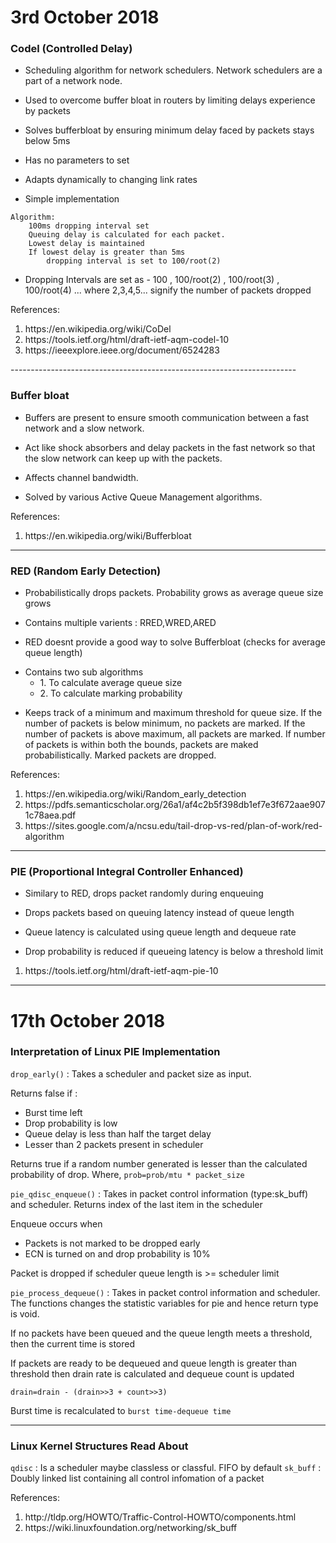 <h1>3rd October 2018</h1>


<h3>Codel (Controlled Delay)</h3>

- Scheduling algorithm for network schedulers. Network schedulers are a part of a network node.

- Used to overcome buffer bloat in routers by limiting delays experience by packets

 - Solves bufferbloat by ensuring minimum delay faced by packets stays below 5ms

- Has no parameters to set

- Adapts dynamically to changing link rates

- Simple implementation

```
Algorithm:
	100ms dropping interval set
	Queuing delay is calculated for each packet.
	Lowest delay is maintained
	If lowest delay is greater than 5ms 
		dropping interval is set to 100/root(2) 
```

- Dropping Intervals are set as - 100 , 100/root(2) , 100/root(3) , 100/root(4) ... where 2,3,4,5... signify the number of packets dropped

References:
<ol>
	<li> https://en.wikipedia.org/wiki/CoDel </li>
	<li> https://tools.ietf.org/html/draft-ietf-aqm-codel-10 </li>
	<li> https://ieeexplore.ieee.org/document/6524283 </li>
</ol>
-----------------------------------------------------------------------
<h3>Buffer bloat</h3>

- Buffers are present to ensure smooth communication between a fast network and a slow network. 

- Act like shock absorbers and delay packets in the fast network so that the slow network can keep up with the packets. 

- Affects channel bandwidth.

- Solved by various Active Queue Management algorithms.


References:

<ol>
	<li> https://en.wikipedia.org/wiki/Bufferbloat </li>
</ol>

----------------------------------------------------------------------
<h3>RED (Random Early Detection)</h3>

- Probabilistically drops packets. Probability grows as average queue size grows

- Contains multiple varients : RRED,WRED,ARED

- RED doesnt provide a good way to solve Bufferbloat (checks for average queue length)


<ul>
	<li>
	Contains two sub algorithms
	<ul>
		<li>1. To calculate average queue size</li>
		<li>2. To calculate marking probability</li>
	</ul>
	</li>
</ul>

- Keeps track of a minimum and maximum threshold for queue size. If the  number of packets is below minimum, no packets are marked. If the number of packets is above maximum, all packets are marked. If number of packets is within both the bounds, packets are maked probabilistically. Marked packets are dropped.

References:
<ol>
	<li> https://en.wikipedia.org/wiki/Random_early_detection </li>
	<li> https://pdfs.semanticscholar.org/26a1/af4c2b5f398db1ef7e3f672aae9071c78aea.pdf</li>
	<li> https://sites.google.com/a/ncsu.edu/tail-drop-vs-red/plan-of-work/red-algorithm </li>
</ol>

----------------------------------------------------------------------
<h3>PIE (Proportional Integral Controller Enhanced)</h3>

- Similary to RED, drops packet randomly during enqueuing 

- Drops packets based on queuing latency instead of queue length

- Queue latency is calculated using queue length and dequeue rate

- Drop probability is reduced if queueing latency is below a threshold limit

<ol>
	<li> https://tools.ietf.org/html/draft-ietf-aqm-pie-10 </li>
</ol>
 

----------------------------------------------------------------------

<h1>17th October 2018</h1>


<h3> Interpretation of Linux PIE Implementation  </h3>

`drop_early()` : Takes a scheduler and packet size as input. 

Returns false if :

- Burst time left
- Drop probability is low
- Queue delay is less than half the target delay
- Lesser than 2 packets present in scheduler

Returns true if a random number generated is lesser than the calculated probability of drop. Where,
`prob=prob/mtu * packet_size`

`pie_qdisc_enqueue()` : Takes in packet control information (type:sk_buff) and scheduler. Returns index of the last item in the scheduler

Enqueue occurs when 
- Packets is not marked to be dropped early
- ECN is turned on and drop probability is 10%

Packet is dropped if scheduler queue length is >= scheduler limit


`pie_process_dequeue()` : Takes in packet control information and scheduler. The functions changes the statistic variables for pie and hence return type is void.

If no packets have been queued and the queue length meets a threshold, then the current time is stored

If packets are ready to be dequeued and queue length is greater than threshold then drain rate is calculated and dequeue count is updated

`drain=drain - (drain>>3 + count>>3)`

Burst time is recalculated to `burst time-dequeue time`

-----------------------

<h3>Linux Kernel Structures Read About</h3>

`qdisc` : Is a scheduler maybe classless or classful. FIFO by default
`sk_buff` : Doubly linked list containing all control infomation of a packet



References:
<ol>
	<li> http://tldp.org/HOWTO/Traffic-Control-HOWTO/components.html</li>
	<li> https://wiki.linuxfoundation.org/networking/sk_buff</li>
</ol>

